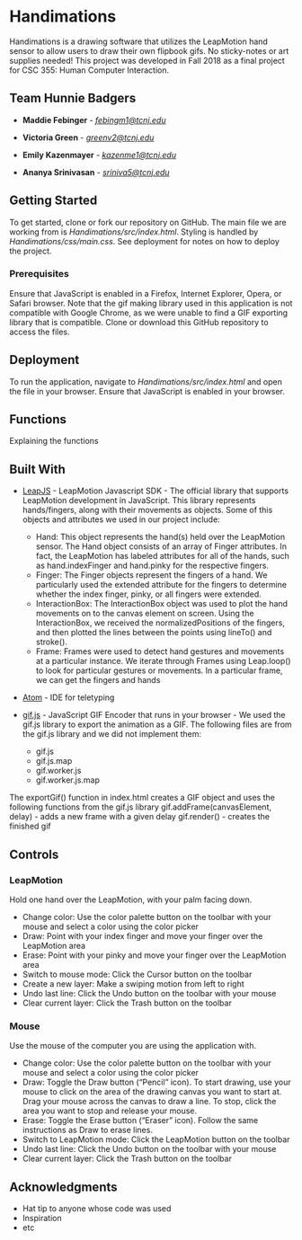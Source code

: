 # Handimations

Handimations is a drawing software that utilizes the LeapMotion hand sensor to allow users to draw their own flipbook gifs. No sticky-notes or art supplies needed! This project was developed in Fall 2018 as a final project for CSC 355: Human Computer Interaction.

## Team Hunnie Badgers

* **Maddie Febinger** - *febingm1@tcnj.edu*

* **Victoria Green** - *greenv2@tcnj.edu*

* **Emily Kazenmayer** - *kazenme1@tcnj.edu*

* **Ananya Srinivasan** - *sriniva5@tcnj.edu*

## Getting Started

To get started, clone or fork our repository on GitHub. The main file we are working from is *Handimations/src/index.html*. Styling is handled by *Handimations/css/main.css*. See deployment for notes on how to deploy the project.

### Prerequisites

Ensure that JavaScript is enabled in a Firefox, Internet Explorer, Opera, or Safari browser. Note that the gif making library used in this application is not compatible with Google Chrome, as we were unable to find a GIF exporting library that is compatible. Clone or download this GitHub repository to access the files.

## Deployment

To run the application, navigate to *Handimations/src/index.html* and open the file in your browser. Ensure that JavaScript is enabled in your browser.

## Functions

Explaining the functions


## Built With

* [LeapJS](https://developer-archive.leapmotion.com/documentation/javascript/index.html) - LeapMotion Javascript SDK - The official library that supports LeapMotion development in JavaScript. This library represents hands/fingers, along with their movements as objects. Some of this objects and attributes we used in our project include:

    * Hand: This object represents the hand(s) held over the LeapMotion sensor. The Hand object consists of an array of Finger attributes. In fact, the LeapMotion has labeled attributes for all of the hands, such as hand.indexFinger and hand.pinky for the respective fingers.
    * Finger: The Finger objects represent the fingers of a hand. We particularly used the extended attribute for the fingers to determine whether the index finger, pinky, or all fingers were extended. 
    * InteractionBox: The InteractionBox object was used to plot the hand movements on to the canvas element on screen. Using the InteractionBox, we received the normalizedPositions of the fingers, and then plotted the lines between the points using lineTo() and stroke().
    * Frame: Frames were used to detect hand gestures and movements at a particular instance. We iterate through Frames using Leap.loop() to look for particular gestures or movements. In a particular frame, we can get the fingers and hands 

* [Atom](https://atom.io/) - IDE for teletyping
* [gif.js](https://github.com/jnordberg/gif.js) - JavaScript GIF Encoder that runs in your browser - We used the gif.js library to export the animation as a GIF. The following files are from the gif.js library and we did not implement them:
     * gif.js
     * gif.js.map
     * gif.worker.js
     * gif.worker.js.map

The exportGif() function in index.html creates a GIF object and uses the following functions from the gif.js library
gif.addFrame(canvasElement, delay) - adds a new frame with a given delay
gif.render() - creates the finished gif

## Controls

### LeapMotion

Hold one hand over the LeapMotion, with your palm facing down. 
   * Change color: Use the color palette button on the toolbar with your mouse and select a color using the color picker
   * Draw: Point with your index finger and move your finger over the LeapMotion area
   * Erase: Point with your pinky and move your finger over the LeapMotion area
   * Switch to mouse mode: Click the Cursor button on the toolbar
   * Create a new layer: Make a swiping motion from left to right
   * Undo last line: Click the Undo button on the toolbar with your mouse
   * Clear current layer: Click the Trash button on the toolbar

### Mouse

Use the mouse of the computer you are using the application with.
   * Change color: Use the color palette button on the toolbar with your mouse and select a color using the color picker
   * Draw: Toggle the Draw button (“Pencil” icon). To start drawing, use your mouse to click on the area of the drawing canvas you want to start at. Drag your mouse across the canvas to draw a line. To stop, click the area you want to stop and release your mouse.
   * Erase: Toggle the Erase button (“Eraser” icon). Follow the same instructions as Draw to erase lines. 
   * Switch to LeapMotion mode: Click the LeapMotion button on the toolbar
   * Undo last line: Click the Undo button on the toolbar with your mouse
   * Clear current layer: Click the Trash button on the toolbar

## Acknowledgments

* Hat tip to anyone whose code was used
* Inspiration
* etc
